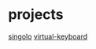 # projects

[singolo](https://timofeishpak.github.io/singolo)
[virtual-keyboard](https://timofeishpak.github.io/virtual-keyboard)


